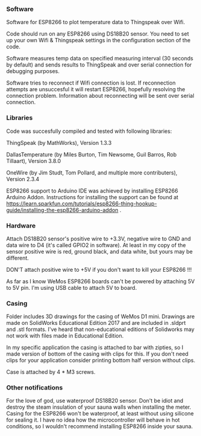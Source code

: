 ### Software
Software for ESP8266 to plot temperature data to Thingspeak over Wifi.

Code should run on any ESP8266 using DS18B20 sensor.
You need to set up your own Wifi & Thingspeak settings in the configuration section of the code.

Software measures temp data on specified measuring interval (30 seconds by default) and sends results to ThingSpeak and
over serial connection for debugging purposes.

Software tries to reconnect if Wifi connection is lost. If reconnection attempts are unsuccesful it will restart ESP8266,
hopefully resolving the connection problem. Information about reconnecting will be sent over serial connection.


### Libraries
Code was succesfully compiled and tested with following libraries:

ThingSpeak (by MathWorks), Version 1.3.3

DallasTemperature (by Miles Burton, Tim Newsome, Guil Barros, Rob Tillaart), Version 3.8.0

OneWire (by Jim Studt, Tom Pollard, and multiple more contributers), Version 2.3.4

ESP8266 support to Arduino IDE was achieved by installing ESP8266 Arduino Addon. Instructions for installing the support
can be found at https://learn.sparkfun.com/tutorials/esp8266-thing-hookup-guide/installing-the-esp8266-arduino-addon .


### Hardware
Attach DS18B20 sensor's positive wire to +3.3V, negative wire to GND and data wire to D4 (it's called GPIO2 in software).
At least in my copy of the sensor positive wire is red, ground black, and data white, but yours may be different.

DON'T attach positive wire to +5V if you don't want to kill your ESP8266 !!!

As far as I know WeMos ESP8266 boards can't be powered by attaching 5V to 5V pin. I'm using USB cable to attach 5V to board.


### Casing
Folder includes 3D drawings for the casing of WeMos D1 mini. Drawings are made on SolidWorks Educational Edition 2017 
and are included in .sldprt and .stl formats. I've heard that non-educational editions of Solidworks may not work
with files made in Educational Edition.

In my specific application the casing is attached to bar with zipties, so I made version of bottom of the casing with
clips for this. If you don't need clips for your application consider printing bottom half version without clips.

Case is attached by 4 * M3 screws.


### Other notifications
For the love of god, use waterproof DS18B20 sensor. Don't be idiot and destroy the steam insulation of your sauna 
walls when installing the meter. Casing for the ESP8266 won't be waterproof, at least without using silicone for
sealing it. I have no idea how the microcontroller will behave in hot conditions, so I wouldn't recommend installing 
ESP8266 inside your sauna.
